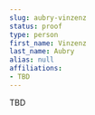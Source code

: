 ```yaml
---
slug: aubry-vinzenz
status: proof
type: person
first_name: Vinzenz
last_name: Aubry
alias: null
affiliations:
- TBD
---
```


TBD
